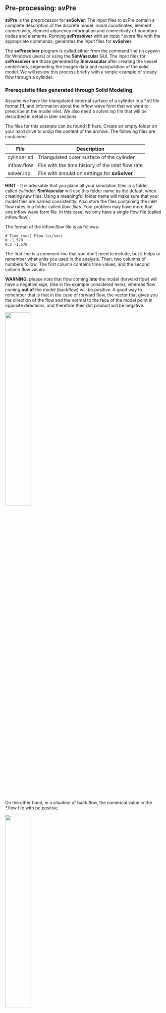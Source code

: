 ## Pre-processing: **svPre**

**svPre** is the preprocessor for **svSolver**. The input files to svPre contain a complete description of the discrete model: nodal coordinates, element connectivity, element adjacency information and connectivity of boundary nodes and elements. Running **svPresolver** with an input \*.svpre file with the appropriate commands, generates the input files for **svSolver**.

The **svPresolver** program is called either from the command line (in cygwin for Windows users) or using the **SimVascular** GUI. The input files for **svPresolver** are those generated by **Simvascular** after creating the vessel centerlines, segmenting the images data and manipulation of the solid model. We will review this process briefly with a simple example of steady flow through a cylinder.

### Prerequisite files generated through Solid Modeling

Assume we have the triangulated external surface of a cylinder in a \*.stl file format **!!!**, and information about the inflow wave form that we want to prescribe at the model inlet. We also need a solver.inp file that will be described in detail in later sections.

The files for this example can be found **!!!** here. Create an empty folder on your hard drive to unzip the content of the archive. The following files are contained:

<table class="table table-bordered">
<thead>
<tr>
  <th>File</th>
  <th>Description</th>
</tr>
</thead>
<tr>
  <td>cylinder.stl</td>
  <td>Triangulated outer surface of the cylinder</td>
</tr>
<tr>
  <td>inflow.flow</td>
  <td>File with the time history of the inlet flow rate</td>
</tr>
<tr>
  <td>solver.inp</td>
  <td>File with simulation settings for <b>svSolver</b></td>
</tr>
</table>

**HINT** - It is advisable that you place all your simulation files in a folder called _cylinder_. **SimVascular** will use this folder name as the default when creating new files. Using a meaningful folder name will make sure that your model files are named consistently. Also store the files containing the inlet flow rates in a folder called _flow-files_. Your problem may have more that one inflow wave form file. In this case, we only have a single flow file (called inflow.flow).

The format of the inflow.flow file is as follows:

~~~
# Time (sec) Flow (cc/sec)
0 -1.570
0.3 -1.570
~~~

The first line is a comment line that you don’t need to include, but it helps to remember what units you used in the analysis. Then, two columns of numbers follow. The first column contains time values, and the second column flow values.

**WARNING**: please note that flow coming **into** the model (forward flow) will have a negative sign, (like in the example considered here), whereas flow coming **out of** the model (backflow) will be positive. A good way to remember that is that in the case of forward flow, the vector that gives you the direction of the flow and the normal to the face of the model point in opposite directions, and therefore their dot product will be negative.

<img src="documentation/flowsolver/imgs/Fig_04.png" width="40%" align="centre">

On the other hand, in a situation of back flow,  the numerical value in the \*.flow file with be positive. 

<img src="documentation/flowsolver/imgs/Fig_05.png" width="40%" align="centre">

In this problem, since we are running a steady case, our physical time goes from 0.0 to 0.2 seconds, and the flow is constant with a value of 1.570 cc/sec.

**HINT**: it is very important that you are absolutely sure about the physical dimensions of your model: every unit (length, time, flow, density, etc.) in your analysis must be dimensionally consistent. You can easily check the size of your model in **Paraview** **!!! LINK** before importing it into **SimVascular**.

In this case, our cylinder has a radius $r=2.0$ cm and length $L=30$ cm.

We are now ready to start. First, launch **SimVascular** from the folder where you have the \*.stl file and the flow-files folder. 

Go to the _Model_ tab and select _PolyData_ for the _Solid Model Type_. Than select _Read Model_ from the _File Input/output_ dropdown. You should now see your cylinder.stl file in the open file dialog. Select the file and open it. 

<img src="documentation/flowsolver/imgs/Read_STL_01.png" width="70%">

Press the **R** keyboard button to see a complete visualization of your model in the **SimVascular** 3D window.

<img src="documentation/flowsolver/imgs/ShowSTL.png" width="70%">

Now that you have imported all the external faces of the cylinder, you need to label them as inlet, outlet or wall surfaces.
We use the angle between surface normals to perform this separation. Go to the _PolyData_ tab and select the _Boundary_ subtab. Make sure that a $50.0$ degree angle is selected and that the file _cylinder.stl_ is shown. Click on _Extract Boundaries_ to create three separate surfaces. 

<img src="documentation/flowsolver/imgs/SeparateWithAngles.png" width="70%">

If you go back to the _Model_ tab, you should now be able to see three surfaces listed under the _Face Ids_ listbox. Generic names have been assigned to the faces and we should name these surfaces before proceeding to make the assignment of boundary conditions easier. 

<img src="documentation/flowsolver/imgs/SeparatedSurfaces.png" width="70%">

If you click on a single item on the list, you can change the color of a face using the _Change Color_ button. Additionally, you can also right-mouse-click in the **SimVascular** 3-D Graphics Window, place the mouse pointer on top of a face of the model, click the key “p” (for “pick”), and see what face name it has in the  SimVascular GUI. Go ahead and assign the names of **inlet**, **outlet** and **wall** to the various faces. Use the button _Set Value_ to change the name of the face selected on the _Face Ids_ listbox. Your screen should now appear as in the following figure. 

<img src="documentation/flowsolver/imgs/FacesIdAssigned.png" width="70%">

Before proceeding it is a good idea to save your model. Click on _Save Model_ under the _File Input/Output_ dropdown. 
Let’s go now to the meshing menu to generate the mesh and the rest of the input files that will be used by **svSolver**. Two meshing engines are currently supported in **SimVascular**, _MeshSim_ and _TetGen_. In this tutorial we will use TetGen to produce a discrete solid mesh of our cylinder from its triangulated exterior. The process of generating a solid mesh with MeshSim is very similar **!!! LINK**. In the _Set maximum tetrahedron edge size_ editbox enter a value of $0.5$ (cm). This will give us approximately 8 finite elements across the diameter of the vessel (recall that the diameter of this cylinder is $D = 2\,r = 4.0$ cm).

<img src="documentation/flowsolver/imgs/tetGenOptions.png" width="70%">

Click on the _Run Mesher (Internal)_ button to generate the finite element mesh. This process will take a few seconds. 
This will generate an isotropic mesh with $68469$ elements and $16439$ nodes.

<img src="documentation/flowsolver/imgs/MeshedCylinder.png" width="70%">

Now, click on the _Write Files_ button to generate all the files that **svPresolver** will need.

<img src="documentation/flowsolver/imgs/CylinderFiles.png" width="800">

These files are:

- **cylinder.stl, cylinder.vtk, cylinder.vtk.facenames**, the original \*.stl, the same model saved in vtk format and the _cylinder.vtk.facenames_ containting the information for the associated boundary surfaces. 

in the **mesh-complete/** folder: 

- **mesh-complete.exterior.vtp**, vtp file containig all the exterior elements of the mesh generated with TetGen.
- **mesh-complete.mesh.vtu**, vtu file containing the solid mesh generated with TetGen.
- **mesh-complete.xadj.gz**, compressed adjacency file. 
- **walls_combined.vtp**, vtp file containing all surface elements assigned to the wall, possibily combined from various surfaces. 

in the **mesh-complete/mesh-surfaces/** folder:

- **inlet.vtp**, vtp file containing the meshed inlet surface.
- **outlet.vtp**, vtp file containing the meshed outlet surface.
- **wall.vtp**, vtp file containing the meshed wall surface.

